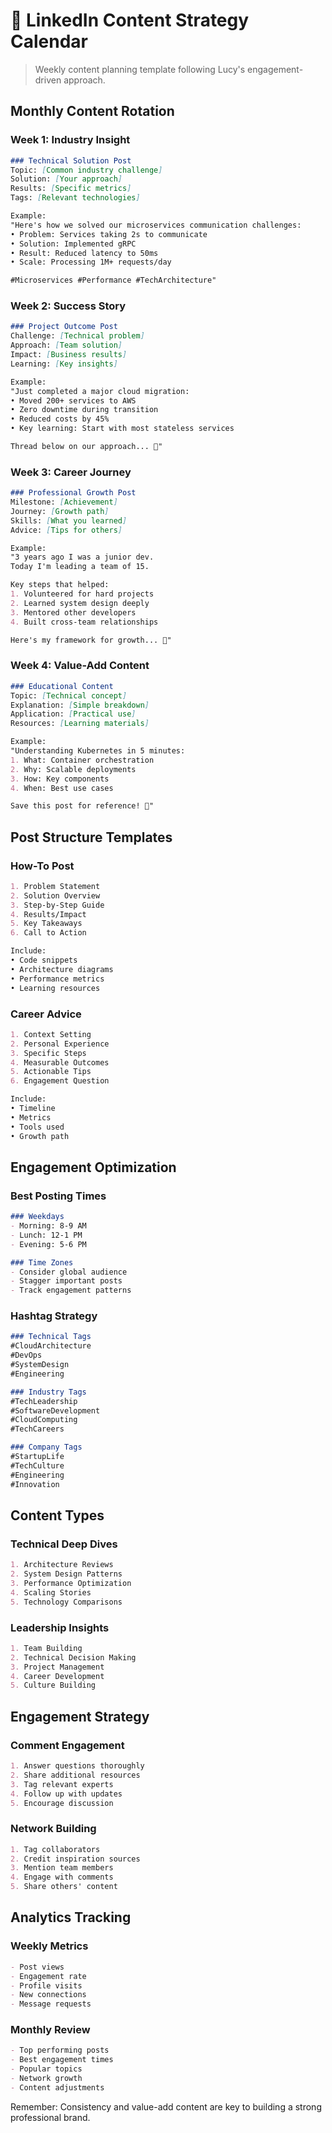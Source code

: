 # 📅 LinkedIn Content Strategy Calendar

> Weekly content planning template following Lucy's engagement-driven approach.

## Monthly Content Rotation

### Week 1: Industry Insight
```markdown
### Technical Solution Post
Topic: [Common industry challenge]
Solution: [Your approach]
Results: [Specific metrics]
Tags: [Relevant technologies]

Example:
"Here's how we solved our microservices communication challenges:
• Problem: Services taking 2s to communicate
• Solution: Implemented gRPC
• Result: Reduced latency to 50ms
• Scale: Processing 1M+ requests/day

#Microservices #Performance #TechArchitecture"
```

### Week 2: Success Story
```markdown
### Project Outcome Post
Challenge: [Technical problem]
Approach: [Team solution]
Impact: [Business results]
Learning: [Key insights]

Example:
"Just completed a major cloud migration:
• Moved 200+ services to AWS
• Zero downtime during transition
• Reduced costs by 45%
• Key learning: Start with most stateless services

Thread below on our approach... 🧵"
```

### Week 3: Career Journey
```markdown
### Professional Growth Post
Milestone: [Achievement]
Journey: [Growth path]
Skills: [What you learned]
Advice: [Tips for others]

Example:
"3 years ago I was a junior dev.
Today I'm leading a team of 15.

Key steps that helped:
1. Volunteered for hard projects
2. Learned system design deeply
3. Mentored other developers
4. Built cross-team relationships

Here's my framework for growth... 🧵"
```

### Week 4: Value-Add Content
```markdown
### Educational Content
Topic: [Technical concept]
Explanation: [Simple breakdown]
Application: [Practical use]
Resources: [Learning materials]

Example:
"Understanding Kubernetes in 5 minutes:
1. What: Container orchestration
2. Why: Scalable deployments
3. How: Key components
4. When: Best use cases

Save this post for reference! 🔖"
```

## Post Structure Templates

### How-To Post
```markdown
1. Problem Statement
2. Solution Overview
3. Step-by-Step Guide
4. Results/Impact
5. Key Takeaways
6. Call to Action

Include:
• Code snippets
• Architecture diagrams
• Performance metrics
• Learning resources
```

### Career Advice
```markdown
1. Context Setting
2. Personal Experience
3. Specific Steps
4. Measurable Outcomes
5. Actionable Tips
6. Engagement Question

Include:
• Timeline
• Metrics
• Tools used
• Growth path
```

## Engagement Optimization

### Best Posting Times
```markdown
### Weekdays
- Morning: 8-9 AM
- Lunch: 12-1 PM
- Evening: 5-6 PM

### Time Zones
- Consider global audience
- Stagger important posts
- Track engagement patterns
```

### Hashtag Strategy
```markdown
### Technical Tags
#CloudArchitecture
#DevOps
#SystemDesign
#Engineering

### Industry Tags
#TechLeadership
#SoftwareDevelopment
#CloudComputing
#TechCareers

### Company Tags
#StartupLife
#TechCulture
#Engineering
#Innovation
```

## Content Types

### Technical Deep Dives
```markdown
1. Architecture Reviews
2. System Design Patterns
3. Performance Optimization
4. Scaling Stories
5. Technology Comparisons
```

### Leadership Insights
```markdown
1. Team Building
2. Technical Decision Making
3. Project Management
4. Career Development
5. Culture Building
```

## Engagement Strategy

### Comment Engagement
```markdown
1. Answer questions thoroughly
2. Share additional resources
3. Tag relevant experts
4. Follow up with updates
5. Encourage discussion
```

### Network Building
```markdown
1. Tag collaborators
2. Credit inspiration sources
3. Mention team members
4. Engage with comments
5. Share others' content
```

## Analytics Tracking

### Weekly Metrics
```markdown
- Post views
- Engagement rate
- Profile visits
- New connections
- Message requests
```

### Monthly Review
```markdown
- Top performing posts
- Best engagement times
- Popular topics
- Network growth
- Content adjustments
```

Remember: Consistency and value-add content are key to building a strong professional brand.
